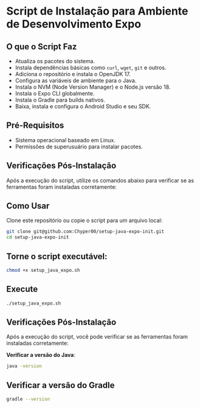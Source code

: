 # Script de Instalação para Ambiente de Desenvolvimento Expo

## O que o Script Faz

- Atualiza os pacotes do sistema.
- Instala dependências básicas como `curl`, `wget`, `git` e outros.
- Adiciona o repositório e instala o OpenJDK 17.
- Configura as variáveis de ambiente para o Java.
- Instala o NVM (Node Version Manager) e o Node.js versão 18.
- Instala o Expo CLI globalmente.
- Instala o Gradle para builds nativos.
- Baixa, instala e configura o Android Studio e seu SDK.

## Pré-Requisitos

- Sistema operacional baseado em Linux.
- Permissões de superusuário para instalar pacotes.

## Verificações Pós-Instalação

Após a execução do script, utilize os comandos abaixo para verificar se as ferramentas foram instaladas corretamente:

## Como Usar

Clone este repositório ou copie o script para um arquivo local:

```bash
git clone git@github.com:Chyper00/setup-java-expo-init.git
cd setup-java-expo-init
```

## Torne o script executável:

```bash
chmod +x setup_java_expo.sh
```

## Execute

```bash
./setup_java_expo.sh
```

## Verificações Pós-Instalação

Após a execução do script, você pode verificar se as ferramentas foram instaladas corretamente:

**Verificar a versão do Java**:

```bash
java -version
```

## Verificar a versão do Gradle

```bash
gradle --version
```
